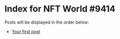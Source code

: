 # Index for NFT World #9414
Posts will be displayed in the order below:

- [Your first post](./001-first.md)

